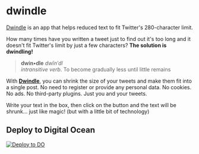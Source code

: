 # dwindle

[Dwindle](https://dwindled-plzb3.ondigitalocean.app/) is an app that helps reduced text to fit Twitter's 280-character limit.

How many times have you written a tweet just to find out it's too long and it doesn't fit Twitter's limit by just a few characters? **The solution is dwindling!**

> **dwin•dle** _dwĭn′dl_  
> _intransitive verb_. To become gradually less until little remains

With [**Dwindle**](https://dwindled-plzb3.ondigitalocean.app/), you can shrink the size of your tweets and make them fit into a single post. No need to register or provide any personal data. No cookies. No ads. No third-party plugins. Just you and your tweets.

Write your text in the box, then click on the button and the text will be shrunk... just like magic! (but with a little bit of technology)

## Deploy to Digital Ocean

[![Deploy to DO](https://mp-assets1.sfo2.digitaloceanspaces.com/deploy-to-do/do-btn-blue.svg)](https://cloud.digitalocean.com/apps/new?repo=https://github.com/alvaromontoro/dwindled/tree/main)
